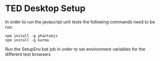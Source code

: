 TED Desktop Setup
=================

In order to run the javascript unit tests the following commands need to be run:

	npm install -g phantomjs
	npm install -g karma
	
	
Run the SetupEnv.bat job in order to set environment variables for the different test browsers